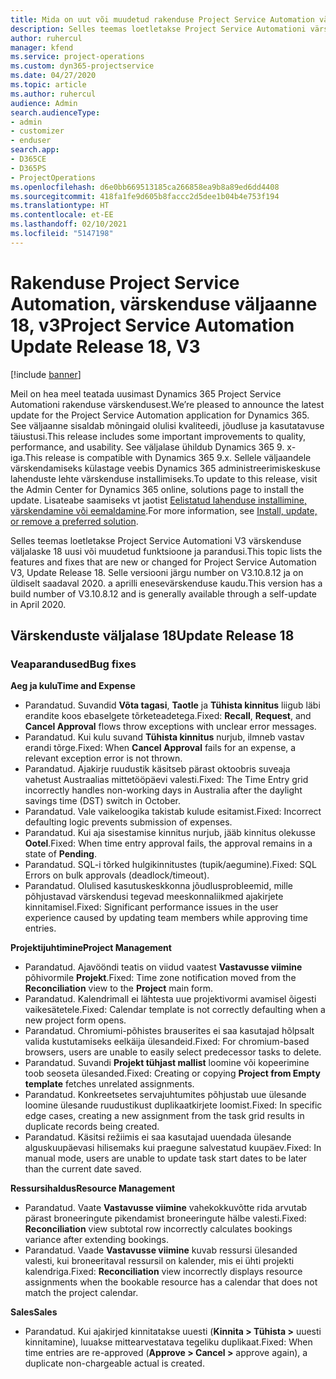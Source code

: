 ```yaml
---
title: Mida on uut või muudetud rakenduse Project Service Automation värskenduse väljaandes 18, V3
description: Selles teemas loetletakse Project Service Automationi värskenduse väljalaske 18, V3 saadaolevaid funktsioone ja parandusi.
author: ruhercul
manager: kfend
ms.service: project-operations
ms.custom: dyn365-projectservice
ms.date: 04/27/2020
ms.topic: article
ms.author: ruhercul
audience: Admin
search.audienceType:
- admin
- customizer
- enduser
search.app:
- D365CE
- D365PS
- ProjectOperations
ms.openlocfilehash: d6e0bb669513185ca266858ea9b8a89ed6dd4408
ms.sourcegitcommit: 418fa1fe9d605b8faccc2d5dee1b04b4e753f194
ms.translationtype: HT
ms.contentlocale: et-EE
ms.lasthandoff: 02/10/2021
ms.locfileid: "5147198"
---
```

# <a name="project-service-automation-update-release-18-v3"></a><span data-ttu-id="28423-103">Rakenduse Project Service Automation, värskenduse väljaanne 18, v3</span><span class="sxs-lookup"><span data-stu-id="28423-103">Project Service Automation Update Release 18, V3</span></span>

[!include [banner](../includes/psa-now-project-operations.md)]

<span data-ttu-id="28423-104">Meil on hea meel teatada uusimast Dynamics 365 Project Service Automationi rakenduse värskendusest.</span><span class="sxs-lookup"><span data-stu-id="28423-104">We’re pleased to announce the latest update for the Project Service Automation application for Dynamics 365.</span></span> <span data-ttu-id="28423-105">See väljaanne sisaldab mõningaid olulisi kvaliteedi, jõudluse ja kasutatavuse täiustusi.</span><span class="sxs-lookup"><span data-stu-id="28423-105">This release includes some important improvements to quality, performance, and usability.</span></span> <span data-ttu-id="28423-106">See väljalase ühildub Dynamics 365 9. x-iga.</span><span class="sxs-lookup"><span data-stu-id="28423-106">This release is compatible with Dynamics 365 9.x.</span></span> <span data-ttu-id="28423-107">Sellele väljaandele värskendamiseks külastage veebis Dynamics 365 administreerimiskeskuse lahenduste lehte värskenduse installimiseks.</span><span class="sxs-lookup"><span data-stu-id="28423-107">To update to this release, visit the Admin Center for Dynamics 365 online, solutions page to install the update.</span></span> <span data-ttu-id="28423-108">Lisateabe saamiseks vt jaotist [Eelistatud lahenduse installimine, värskendamine või eemaldamine](https://docs.microsoft.com/power-platform/admin/install-remove-preferred-solution).</span><span class="sxs-lookup"><span data-stu-id="28423-108">For more information, see [Install, update, or remove a preferred solution](https://docs.microsoft.com/power-platform/admin/install-remove-preferred-solution).</span></span>

<span data-ttu-id="28423-109">Selles teemas loetletakse Project Service Automationi V3 värskenduse väljalaske 18 uusi või muudetud funktsioone ja parandusi.</span><span class="sxs-lookup"><span data-stu-id="28423-109">This topic lists the features and fixes that are new or changed for Project Service Automation V3, Update Release 18.</span></span> <span data-ttu-id="28423-110">Selle versiooni järgu number on V3.10.8.12 ja on üldiselt saadaval 2020. a aprilli enesevärskenduse kaudu.</span><span class="sxs-lookup"><span data-stu-id="28423-110">This version has a build number of V3.10.8.12 and is generally available through a self-update in April 2020.</span></span>

## <a name="update-release-18"></a><span data-ttu-id="28423-111">Värskenduste väljalase 18</span><span class="sxs-lookup"><span data-stu-id="28423-111">Update Release 18</span></span>

### <a name="bug-fixes"></a><span data-ttu-id="28423-112">Veaparandused</span><span class="sxs-lookup"><span data-stu-id="28423-112">Bug fixes</span></span>

<span data-ttu-id="28423-113">**Aeg ja kulu**</span><span class="sxs-lookup"><span data-stu-id="28423-113">**Time and Expense**</span></span>

- <span data-ttu-id="28423-114">Parandatud. Suvandid **Võta tagasi**, **Taotle** ja **Tühista kinnitus** liigub läbi erandite koos ebaselgete tõrketeadetega.</span><span class="sxs-lookup"><span data-stu-id="28423-114">Fixed: **Recall**, **Request**, and **Cancel Approval** flows throw exceptions with unclear error messages.</span></span>
- <span data-ttu-id="28423-115">Parandatud. Kui kulu suvand **Tühista kinnitus** nurjub, ilmneb vastav erandi tõrge.</span><span class="sxs-lookup"><span data-stu-id="28423-115">Fixed: When **Cancel Approval** fails for an expense, a relevant exception error is not thrown.</span></span>
- <span data-ttu-id="28423-116">Parandatud. Ajakirje ruudustik käsitseb pärast oktoobris suveaja vahetust Austraalias mittetööpäevi valesti.</span><span class="sxs-lookup"><span data-stu-id="28423-116">Fixed: The Time Entry grid incorrectly handles non-working days in Australia after the daylight savings time (DST) switch in October.</span></span>
- <span data-ttu-id="28423-117">Parandatud. Vale vaikeloogika takistab kulude esitamist.</span><span class="sxs-lookup"><span data-stu-id="28423-117">Fixed: Incorrect defaulting logic prevents submission of expenses.</span></span>
- <span data-ttu-id="28423-118">Parandatud. Kui aja sisestamise kinnitus nurjub, jääb kinnitus olekusse **Ootel**.</span><span class="sxs-lookup"><span data-stu-id="28423-118">Fixed: When time entry approval fails, the approval remains in a state of **Pending**.</span></span>
- <span data-ttu-id="28423-119">Parandatud. SQL-i tõrked hulgikinnitustes (tupik/aegumine).</span><span class="sxs-lookup"><span data-stu-id="28423-119">Fixed: SQL Errors on bulk approvals (deadlock/timeout).</span></span>
- <span data-ttu-id="28423-120">Parandatud. Olulised kasutuskeskkonna jõudlusprobleemid, mille põhjustavad värskendusi tegevad meeskonnaliikmed ajakirjete kinnitamisel.</span><span class="sxs-lookup"><span data-stu-id="28423-120">Fixed: Significant performance issues in the user experience caused by updating team members while approving time entries.</span></span>

<span data-ttu-id="28423-121">**Projektijuhtimine**</span><span class="sxs-lookup"><span data-stu-id="28423-121">**Project Management**</span></span>

- <span data-ttu-id="28423-122">Parandatud. Ajavööndi teatis on viidud vaatest **Vastavusse viimine** põhivormile **Projekt**.</span><span class="sxs-lookup"><span data-stu-id="28423-122">Fixed: Time zone notification moved from the **Reconciliation** view to the **Project** main form.</span></span>
- <span data-ttu-id="28423-123">Parandatud. Kalendrimall ei lähtesta uue projektivormi avamisel õigesti vaikesätetele.</span><span class="sxs-lookup"><span data-stu-id="28423-123">Fixed: Calendar template is not correctly defaulting when a new project form opens.</span></span>
- <span data-ttu-id="28423-124">Parandatud. Chromiumi-põhistes brauserites ei saa kasutajad hõlpsalt valida kustutamiseks eelkäija ülesandeid.</span><span class="sxs-lookup"><span data-stu-id="28423-124">Fixed: For chromium-based browsers, users are unable to easily select predecessor tasks to delete.</span></span>
- <span data-ttu-id="28423-125">Parandatud. Suvandi **Projekt tühjast mallist** loomine või kopeerimine toob seoseta ülesanded.</span><span class="sxs-lookup"><span data-stu-id="28423-125">Fixed: Creating or copying **Project from Empty template** fetches unrelated assignments.</span></span>
- <span data-ttu-id="28423-126">Parandatud. Konkreetsetes servajuhtumites põhjustab uue ülesande loomine ülesande ruudustikust duplikaatkirjete loomist.</span><span class="sxs-lookup"><span data-stu-id="28423-126">Fixed: In specific edge cases, creating a new assignment from the task grid results in duplicate records being created.</span></span>
- <span data-ttu-id="28423-127">Parandatud. Käsitsi režiimis ei saa kasutajad uuendada ülesande alguskuupäevasi hilisemaks kui praegune salvestatud kuupäev.</span><span class="sxs-lookup"><span data-stu-id="28423-127">Fixed: In manual mode, users are unable to update task start dates to be later than the current date saved.</span></span>

<span data-ttu-id="28423-128">**Ressursihaldus**</span><span class="sxs-lookup"><span data-stu-id="28423-128">**Resource Management**</span></span>

- <span data-ttu-id="28423-129">Parandatud. Vaate **Vastavusse viimine** vahekokkuvõtte rida arvutab pärast broneeringute pikendamist broneeringute hälbe valesti.</span><span class="sxs-lookup"><span data-stu-id="28423-129">Fixed: **Reconciliation** view subtotal row incorrectly calculates bookings variance after extending bookings.</span></span>
- <span data-ttu-id="28423-130">Parandatud. Vaade **Vastavusse viimine** kuvab ressursi ülesanded valesti, kui broneeritaval ressursil on kalender, mis ei ühti projekti kalendriga.</span><span class="sxs-lookup"><span data-stu-id="28423-130">Fixed: **Reconciliation** view incorrectly displays resource assignments when the bookable resource has a calendar that does not match the project calendar.</span></span>

<span data-ttu-id="28423-131">**Sales**</span><span class="sxs-lookup"><span data-stu-id="28423-131">**Sales**</span></span>

- <span data-ttu-id="28423-132">Parandatud. Kui ajakirjed kinnitatakse uuesti (**Kinnita > Tühista >** uuesti kinnitamine), luuakse mittearvestatava tegeliku duplikaat.</span><span class="sxs-lookup"><span data-stu-id="28423-132">Fixed: When time entries are re-approved (**Approve > Cancel >** approve again), a duplicate non-chargeable actual is created.</span></span>
